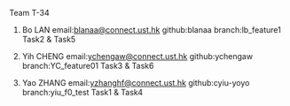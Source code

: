 Team T-34

 1. Bo LAN
 email:blanaa@connect.ust.hk
 github:blanaa
 branch:lb_feature1
 Task2 & Task5

 2. Yih CHENG
 email:ychengaw@connect.ust.hk
 github:ychengaw
 branch:YC_feature01
 Task3 & Task6

 3. Yao ZHANG
 email:yzhanghf@connect.ust.hk
 github:cyiu-yoyo
 branch:yiu_f0_test
 Task1 & Task4
